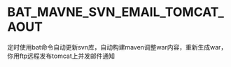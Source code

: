 # BAT_MAVNE_SVN_EMAIL_TOMCAT_AOUT
定时使用bat命令自动更新svn库，自动构建maven调整war内容，重新生成war，你用ftp远程发布tomcat上并发邮件通知
